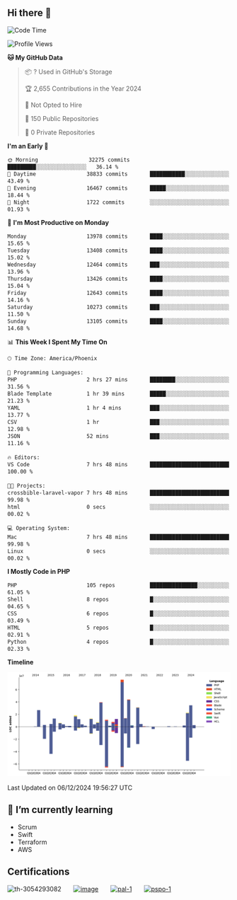 ## Hi there 👋

<!--START_SECTION:waka-->
![Code Time](http://img.shields.io/badge/Code%20Time-10%2C423%20hrs%2019%20mins-blue)

![Profile Views](http://img.shields.io/badge/Profile%20Views-0-blue)

**🐱 My GitHub Data** 

> 📦 ? Used in GitHub's Storage 
 > 
> 🏆 2,655 Contributions in the Year 2024
 > 
> 🚫 Not Opted to Hire
 > 
> 📜 150 Public Repositories 
 > 
> 🔑 0 Private Repositories 
 > 
**I'm an Early 🐤** 

```text
🌞 Morning                32275 commits       █████████░░░░░░░░░░░░░░░░   36.14 % 
🌆 Daytime                38833 commits       ███████████░░░░░░░░░░░░░░   43.49 % 
🌃 Evening                16467 commits       █████░░░░░░░░░░░░░░░░░░░░   18.44 % 
🌙 Night                  1722 commits        ░░░░░░░░░░░░░░░░░░░░░░░░░   01.93 % 
```
📅 **I'm Most Productive on Monday** 

```text
Monday                   13978 commits       ████░░░░░░░░░░░░░░░░░░░░░   15.65 % 
Tuesday                  13408 commits       ████░░░░░░░░░░░░░░░░░░░░░   15.02 % 
Wednesday                12464 commits       ███░░░░░░░░░░░░░░░░░░░░░░   13.96 % 
Thursday                 13426 commits       ████░░░░░░░░░░░░░░░░░░░░░   15.04 % 
Friday                   12643 commits       ████░░░░░░░░░░░░░░░░░░░░░   14.16 % 
Saturday                 10273 commits       ███░░░░░░░░░░░░░░░░░░░░░░   11.50 % 
Sunday                   13105 commits       ████░░░░░░░░░░░░░░░░░░░░░   14.68 % 
```


📊 **This Week I Spent My Time On** 

```text
🕑︎ Time Zone: America/Phoenix

💬 Programming Languages: 
PHP                      2 hrs 27 mins       ████████░░░░░░░░░░░░░░░░░   31.56 % 
Blade Template           1 hr 39 mins        █████░░░░░░░░░░░░░░░░░░░░   21.23 % 
YAML                     1 hr 4 mins         ███░░░░░░░░░░░░░░░░░░░░░░   13.77 % 
CSV                      1 hr                ███░░░░░░░░░░░░░░░░░░░░░░   12.98 % 
JSON                     52 mins             ███░░░░░░░░░░░░░░░░░░░░░░   11.16 % 

🔥 Editors: 
VS Code                  7 hrs 48 mins       █████████████████████████   100.00 % 

🐱‍💻 Projects: 
crossbible-laravel-vapor 7 hrs 48 mins       █████████████████████████   99.98 % 
html                     0 secs              ░░░░░░░░░░░░░░░░░░░░░░░░░   00.02 % 

💻 Operating System: 
Mac                      7 hrs 48 mins       █████████████████████████   99.98 % 
Linux                    0 secs              ░░░░░░░░░░░░░░░░░░░░░░░░░   00.02 % 
```

**I Mostly Code in PHP** 

```text
PHP                      105 repos           ███████████████░░░░░░░░░░   61.05 % 
Shell                    8 repos             █░░░░░░░░░░░░░░░░░░░░░░░░   04.65 % 
CSS                      6 repos             █░░░░░░░░░░░░░░░░░░░░░░░░   03.49 % 
HTML                     5 repos             █░░░░░░░░░░░░░░░░░░░░░░░░   02.91 % 
Python                   4 repos             █░░░░░░░░░░░░░░░░░░░░░░░░   02.33 % 
```



**Timeline**

![Lines of Code chart](https://raw.githubusercontent.com/mikebronner/mikebronner/master/assets/bar_graph.png)


 Last Updated on 06/12/2024 19:56:27 UTC
<!--END_SECTION:waka-->

<!--
**mikebronner/mikebronner** is a ✨ _special_ ✨ repository because its `README.md` (this file) appears on your GitHub profile.

Here are some ideas to get you started:

- 🔭 I’m currently working on ...
- 🌱 I’m currently learning ...
- 👯 I’m looking to collaborate on ...
- 🤔 I’m looking for help with ...
- 💬 Ask me about ...
- 📫 How to reach me: ...
- 😄 Pronouns: ...
- ⚡ Fun fact: ...
-->

## 🌱 I’m currently learning

- Scrum
- Swift
- Terraform
- AWS

## Certifications

![th-3054293082](https://user-images.githubusercontent.com/1791050/208267034-c5006f82-ae89-41eb-9478-7106c5aba070.jpg)
&nbsp;&nbsp;&nbsp;&nbsp;&nbsp;
[![image](https://user-images.githubusercontent.com/1791050/208267032-13c8c426-f627-448d-b23e-e3dd74b6712a.png)](https://www.credly.com/users/mike-bronner)
&nbsp;&nbsp;&nbsp;&nbsp;&nbsp;
[![pal-1](https://github.com/mikebronner/mikebronner/assets/1791050/3384899a-848a-4e35-8cee-e35261b5ccce)](https://www.credly.com/users/mike-bronner)
&nbsp;&nbsp;&nbsp;&nbsp;&nbsp;
[![pspo-1](https://github.com/user-attachments/assets/7a6e28a4-7e44-4218-ba25-468d8c703864)](https://www.credly.com/users/mike-bronner)
